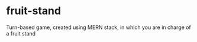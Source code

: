 # fruit-stand
Turn-based game, created using MERN stack, in which you are in charge of a fruit stand
